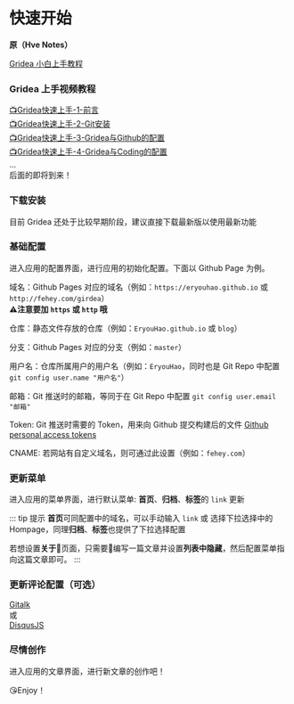 # 快速开始

**原（Hve Notes）** 

[Gridea 小白上手教程](https://fehey.com/post/hve-notes-start/)

### Gridea 上手视频教程

[📺Gridea快速上手-1-前言](https://www.bilibili.com/video/av54010923)  
[📺Gridea快速上手-2-Git安装](https://www.bilibili.com/video/av54010965)  
[📺Gridea快速上手-3-Gridea与Github的配置](https://www.bilibili.com/video/av54011033)  
[📺Gridea快速上手-4-Gridea与Coding的配置](https://www.bilibili.com/video/av54298548)  
...  
后面的即将到来！

### 下载安装
目前 Gridea 还处于比较早期阶段，建议直接下载最新版以使用最新功能  

### 基础配置
进入应用的配置界面，进行应用的初始化配置。下面以 Github Page 为例。  

域名：Github Pages 对应的域名（例如：`https://eryouhao.github.io` 或 `http://fehey.com/girdea`）  
**⚠️注意要加 `https` 或 `http` 哦**

仓库：静态文件存放的仓库（例如：`EryouHao.github.io` 或 `blog`）  

分支：Github Pages 对应的分支（例如：`master`）  

用户名：仓库所属用户的用户名（例如：`EryouHao`，同时也是 Git Repo 中配置 `git config user.name "用户名"`） 

邮箱：Git 推送时的邮箱，等同于在 Git Repo 中配置 `git config user.email "邮箱"`  

Token: Git 推送时需要的 Token，用来向 Github 提交构建后的文件 [Github personal access tokens](https://github.com/settings/tokens)  

CNAME: 若网站有自定义域名，则可通过此设置（例如：`fehey.com`）  


### 更新菜单
进入应用的菜单界面，进行默认菜单: **首页**、**归档**、**标签**的 `link` 更新

::: tip 提示
**首页**可同配置中的域名，可以手动输入 `link` 或 选择下拉选择中的 Hompage，同理**归档**、**标签**也提供了下拉选择配置 

若想设置**关于**页面，只需要编写一篇文章并设置**列表中隐藏**，然后配置菜单指向这篇文章即可。
:::

### 更新评论配置（可选）
[Gitalk](https://github.com/gitalk/gitalk/blob/master/readme-cn.md)  
或  
[DisqusJS](https://github.com/SukkaW/DisqusJS)  

### 尽情创作
进入应用的文章界面，进行新文章的创作吧！

😘Enjoy！

<div class="disqus-container">
  <vue-disqus shortname="gridea"></vue-disqus>
</div>
